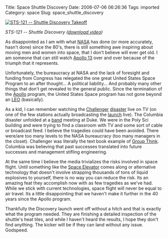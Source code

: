 Title: Space Shuttle Discovery
Date: 2006-07-06 06:26:36
Tags: imported
Category: space
Slug: space_shuttle_discovery

<a title="Launch Video" href="http://mfile.akamai.com/18565/wmv/etouchsyst2.download.akamai.com/18355//wm.nasa-global/sts-121/STS-121_launch.asx"><img alt="STS-121 -- Shuttle Discovery Takeoff" src="http://www.nasa.gov/images/content/151570main_best-top.jpg" /></a>

<em>STS-121 -- Shuttle Discovery (<a title="Launch" href="http://www.nasa.gov/mp4/151590main_121_launch_fixed_vodcast.mp4">download video</a>)</em>

As disappointed as I am with what <a title="National Aeronautics and Space Administration" href="http://www.nasa.gov">NASA</a> has done (or more accurately, hasn't done) since the 80's, there is still something awe inspiring about moving men and women into space, that I don't believe will ever get old. I am someone that can still watch <a href="http://www.imdb.com/title/tt0112384/" name="Huston, we have a problem...">Apollo 13</a> over and over because of the triumph that it represents.

Unfortunately, the bureaucracy at NASA and the lack of foresight and funding from Congress has relegated the one great United States Space Program to an after thought... A political liability... And probably many other things that don't get revealed to the general public. Since the termination of the <a title="Last small step for man" href="http://en.wikipedia.org/wiki/Apollo_Program">Apollo</a> program, the United States Space program has not gone beyond an <a title="Low Earth Orbit" href="http://en.wikipedia.org/wiki/Low_Earth_Orbit">LEO</a> (basically).

As a kid, I can remember watching the <a href="http://en.wikipedia.org/wiki/Space_Shuttle_Challenger" title="Space Shuttle Challenger">Challenger</a> <a href="http://en.wikipedia.org/wiki/Space_Shuttle_Challenger_disaster" title="STS-51-L -- January 28, 1986">disaster</a> live on TV (on one of the few stations actually broadcasting the <a href="http://www.youtube.com/watch?v=lsv0PS5yYs4&search=Challenger%20space%20shuttle" title="Challenger Launch Video">launch</a> live). The Columbia disaster unfolded at a <a title="DUMB" href="http://www.duke.edu/web/DUMB/">band</a> meeting at Duke. We were in the Poly Sci building and were trying to find a classroom with TV and some sort of cable or broadcast feed. I believe the tragedies could have been avoided. There were/are too many levels to the NASA bureaucracy (too many managers in the closet). Challenger was literally the text book example of <a href="http://en.wikipedia.org/wiki/Group_think" title="Amplified by political pressure">Group Think</a>. Columbia was believing that past successes translated into future successes and management stifling engineering.

At the same time I believe the media trivializes the risks involved in space flight. Until something like the <a title="Hopefully sooner rather than later..." href="http://en.wikipedia.org/wiki/Space_Elevator">Space Elevator</a> comes along or alternative technology that doesn't involve strapping thousands of tons of liquid explosives to yourself, there is no way you can reduce the risk. Its an amazing feat they accomplish now with as few tragedies as we've had. While we stick with current technologies, space flight will never be equal to air travel. Its a little disappointing that we haven't make it further in the 40 years since the Apollo program.

Thankfully the Discovery launch went off without a hitch and that is exactly what the program needed. They are finishing a detailed inspection of the shuttle's heat tiles, and while I haven't heard the results, I hope they don't find anything. The kicker will be if they can land without any issue. Godspeed.

